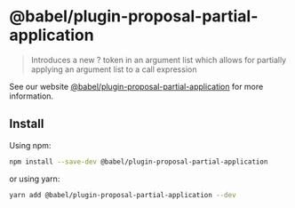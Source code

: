 # @babel/plugin-proposal-partial-application

> Introduces a new ? token in an argument list which allows for partially applying an argument list to a call expression

See our website [@babel/plugin-proposal-partial-application](https://babeljs.io/docs/babel-plugin-proposal-partial-application) for more information.

## Install

Using npm:

```sh
npm install --save-dev @babel/plugin-proposal-partial-application
```

or using yarn:

```sh
yarn add @babel/plugin-proposal-partial-application --dev
```
